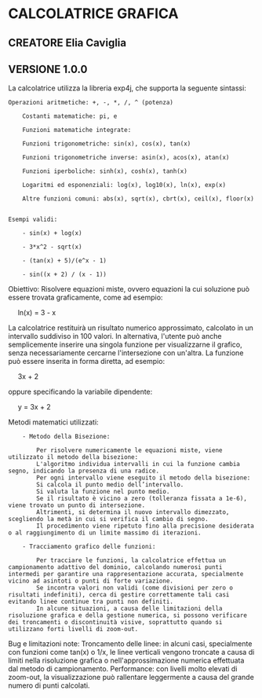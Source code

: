# CALCOLATRICE GRAFICA

## CREATORE Elia Caviglia
## VERSIONE 1.0.0


La calcolatrice utilizza la libreria exp4j, che supporta la seguente sintassi:

    Operazioni aritmetiche: +, -, *, /, ^ (potenza)

		Costanti matematiche: pi, e

		Funzioni matematiche integrate:

		Funzioni trigonometriche: sin(x), cos(x), tan(x)

		Funzioni trigonometriche inverse: asin(x), acos(x), atan(x)

		Funzioni iperboliche: sinh(x), cosh(x), tanh(x)

		Logaritmi ed esponenziali: log(x), log10(x), ln(x), exp(x)

		Altre funzioni comuni: abs(x), sqrt(x), cbrt(x), ceil(x), floor(x)


	Esempi validi:

		- sin(x) + log(x)

		- 3*x^2 - sqrt(x)

		- (tan(x) + 5)/(e^x - 1)

		- sin((x + 2) / (x - 1))


Obiettivo:
		Risolvere equazioni miste, ovvero equazioni la cui soluzione può essere trovata graficamente, come ad esempio:

        ln(x) = 3 - x

La calcolatrice restituirà un risultato numerico approssimato, calcolato in un intervallo suddiviso in 100 valori.
In alternativa, l'utente può anche semplicemente inserire una singola funzione per visualizzarne il grafico, senza necessariamente cercarne l'intersezione con un'altra.
La funzione può essere inserita in forma diretta, ad esempio:

    			3x + 2

oppure specificando la variabile dipendente:

    			y = 3x + 2
	

Metodi matematici utilizzati:

		- Metodo della Bisezione:

			Per risolvere numericamente le equazioni miste, viene utilizzato il metodo della bisezione:
			L'algoritmo individua intervalli in cui la funzione cambia segno, indicando la presenza di una radice.
			Per ogni intervallo viene eseguito il metodo della bisezione:
			Si calcola il punto medio dell’intervallo.
			Si valuta la funzione nel punto medio.
			Se il risultato è vicino a zero (tolleranza fissata a 1e-6), viene trovato un punto di intersezione.
			Altrimenti, si determina il nuovo intervallo dimezzato, scegliendo la metà in cui si verifica il cambio di segno.
			Il procedimento viene ripetuto fino alla precisione desiderata o al raggiungimento di un limite massimo di iterazioni.

		- Tracciamento grafico delle funzioni:

			Per tracciare le funzioni, la calcolatrice effettua un campionamento adattivo del dominio, calcolando numerosi punti intermedi per garantire una rappresentazione accurata, specialmente vicino ad asintoti o punti di forte variazione.
			Se incontra valori non validi (come divisioni per zero o risultati indefiniti), cerca di gestire correttamente tali casi evitando linee continue tra punti non definiti.
			In alcune situazioni, a causa delle limitazioni della risoluzione grafica e della gestione numerica, si possono verificare dei troncamenti o discontinuità visive, soprattutto quando si utilizzano forti livelli di zoom-out.

Bug e limitazioni note:
		Troncamento delle linee: in alcuni casi, specialmente con funzioni come tan(x) o 1/x, le linee verticali vengono troncate a causa di limiti nella risoluzione grafica o nell'approssimazione numerica effettuata dal metodo di campionamento.
		Performance: con livelli molto elevati di zoom-out, la visualizzazione può rallentare leggermente a causa del grande numero di punti calcolati.
